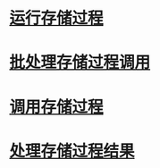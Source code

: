 # [运行存储过程](running-stored-procedures.md)
# [批处理存储过程调用](batching-stored-procedure-calls.md)
# [调用存储过程](calling-a-stored-procedure.md)
# [处理存储过程结果](processing-stored-procedure-results.md)
